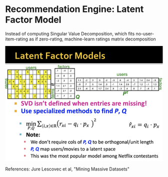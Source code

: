 # Recommendation Engine: Latent Factor Model
Instead of computing Singular Value Decomposition, which fits no-user-item-rating as if zero-rating, machine-learn ratings matrix decomposition

![picture](netflix-competition-recommendation-model.png)

References: Jure Lescovec et al, "Mining Massive Datasets"

